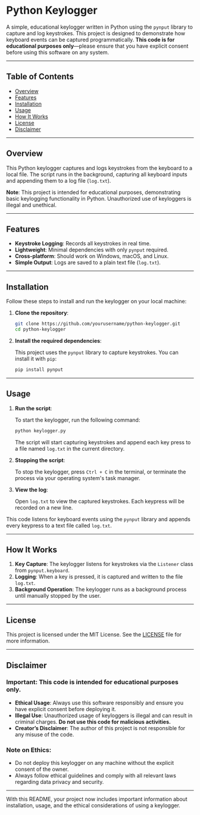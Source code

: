 

# Python Keylogger

A simple, educational keylogger written in Python using the `pynput` library to capture and log keystrokes. This project is designed to demonstrate how keyboard events can be captured programmatically. **This code is for educational purposes only**—please ensure that you have explicit consent before using this software on any system.

---

## Table of Contents

- [Overview](#overview)
- [Features](#features)
- [Installation](#installation)
- [Usage](#usage)
- [How It Works](#how-it-works)
- [License](#license)
- [Disclaimer](#disclaimer)

---

## Overview

This Python keylogger captures and logs keystrokes from the keyboard to a local file. The script runs in the background, capturing all keyboard inputs and appending them to a log file (`log.txt`). 

**Note**: This project is intended for educational purposes, demonstrating basic keylogging functionality in Python. Unauthorized use of keyloggers is illegal and unethical. 

---

## Features

- **Keystroke Logging**: Records all keystrokes in real time.
- **Lightweight**: Minimal dependencies with only `pynput` required.
- **Cross-platform**: Should work on Windows, macOS, and Linux.
- **Simple Output**: Logs are saved to a plain text file (`log.txt`).

---

## Installation

Follow these steps to install and run the keylogger on your local machine:

1. **Clone the repository**:

   ```bash
   git clone https://github.com/yourusername/python-keylogger.git
   cd python-keylogger
   ```

2. **Install the required dependencies**:

   This project uses the `pynput` library to capture keystrokes. You can install it with `pip`:

   ```bash
   pip install pynput
   ```

---

## Usage

1. **Run the script**:

   To start the keylogger, run the following command:

   ```bash
   python keylogger.py
   ```

   The script will start capturing keystrokes and append each key press to a file named `log.txt` in the current directory.

2. **Stopping the script**:

   To stop the keylogger, press `Ctrl + C` in the terminal, or terminate the process via your operating system's task manager.

3. **View the log**:

   Open `log.txt` to view the captured keystrokes. Each keypress will be recorded on a new line.

This code listens for keyboard events using the `pynput` library and appends every keypress to a text file called `log.txt`.

---

## How It Works

1. **Key Capture**: The keylogger listens for keystrokes via the `Listener` class from `pynput.keyboard`.
2. **Logging**: When a key is pressed, it is captured and written to the file `log.txt`.
3. **Background Operation**: The keylogger runs as a background process until manually stopped by the user.

---

## License

This project is licensed under the MIT License. See the [LICENSE](LICENSE) file for more information.

---

## Disclaimer

### **Important**: This code is intended for educational purposes **only**.

- **Ethical Usage**: Always use this software responsibly and ensure you have explicit consent before deploying it.
- **Illegal Use**: Unauthorized usage of keyloggers is illegal and can result in criminal charges. **Do not use this code for malicious activities.**
- **Creator’s Disclaimer**: The author of this project is not responsible for any misuse of the code.


### **Note on Ethics**:

- Do not deploy this keylogger on any machine without the explicit consent of the owner.
- Always follow ethical guidelines and comply with all relevant laws regarding data privacy and security.

---

With this README, your project now includes important information about installation, usage, and the ethical considerations of using a keylogger.
